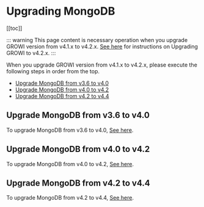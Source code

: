 # Upgrading MongoDB

[[toc]]

::: warning
This page content is necessary operation when you upgrade GROWI version
from v4.1.x to v4.2.x. [See here](../upgrading/42x.md) for instructions
 on Upgrading GROWI to v4.2.x.
:::

When you upgrade GROWI version from v4.1.x to v4.2.x,
please execute the following steps in order from the top.

- [Upgrade MongoDB from v3.6 to v4.0](#upgrade-mongodb-from-v3-6-to-v4-0)
- [Upgrade MongoDB from v4.0 to v4.2](#upgrade-mongodb-from-v4-0-to-v4-2)
- [Upgrade MongoDB from v4.2 to v4.4](#upgrade-mongodb-from-v4-2-to-v4-4)

## Upgrade MongoDB from v3.6 to v4.0

To upgrade MongoDB from v3.6 to v4.0, [See here](https://docs.mongodb.com/manual/release-notes/4.0-upgrade-standalone/index.html).

## Upgrade MongoDB from v4.0 to v4.2

To upgrade MongoDB from v4.0 to v4.2, [See here](https://docs.mongodb.com/manual/release-notes/4.2-upgrade-standalone/index.html).

## Upgrade MongoDB from v4.2 to v4.4

To upgrade MongoDB from v4.2 to v4.4, [See here](https://docs.mongodb.com/manual/release-notes/4.4-upgrade-standalone/index.html).
